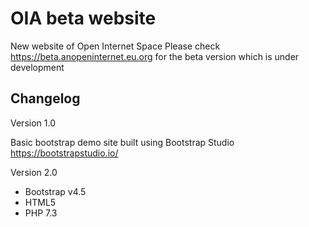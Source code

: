 # OIA beta website
 New website of Open Internet Space
Please check https://beta.anopeninternet.eu.org for the beta version which is under development 


## Changelog

Version 1.0

Basic bootstrap demo site built using Bootstrap Studio https://bootstrapstudio.io/

Version 2.0

- Bootstrap v4.5
- HTML5
- PHP 7.3 